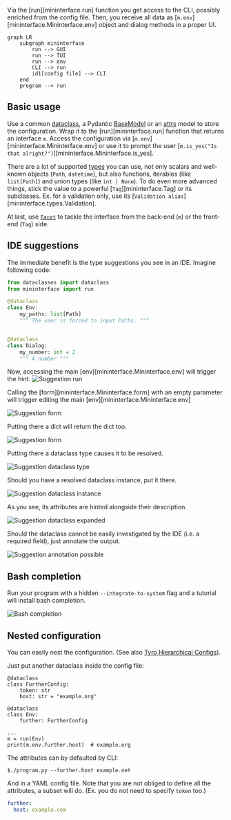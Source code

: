 Via the [run][mininterface.run] function you get access to the CLI, possibly enriched from the config file. Then, you receive all data as [`m.env`][mininterface.Mininterface.env] object and dialog methods in a proper UI.

```mermaid
graph LR
    subgraph mininterface
        run --> GUI
        run --> TUI
        run --> env
        CLI --> run
        id1[config file] --> CLI
    end
    program --> run
```

## Basic usage
Use a common [dataclass](https://docs.python.org/3/library/dataclasses.html#dataclasses.dataclass), a Pydantic [BaseModel](https://brentyi.github.io/tyro/examples/04_additional/08_pydantic/) or an [attrs](https://brentyi.github.io/tyro/examples/04_additional/09_attrs/) model to store the configuration. Wrap it to the [run][mininterface.run] function that returns an interface `m`. Access the configuration via [`m.env`][mininterface.Mininterface.env] or use it to prompt the user [`m.is_yes("Is that alright?")`][mininterface.Mininterface.is_yes].

There are a lot of supported [types](Types.md) you can use, not only scalars and well-known objects (`Path`, `datetime`), but also functions, iterables (like `list[Path]`) and union types (like `int | None`). To do even more advanced things, stick the value to a powerful [`Tag`][mininterface.Tag] or its subclasses. Ex. for a validation only, use its [`Validation alias`][mininterface.types.Validation].

At last, use [`Facet`](Facet.md) to tackle the interface from the back-end (`m`) or the front-end (`Tag`) side.

## IDE suggestions

The immediate benefit is the type suggestions you see in an IDE. Imagine following code:

```python
from dataclasses import dataclass
from mininterface import run

@dataclass
class Env:
    my_paths: list[Path]
    """ The user is forced to input Paths. """


@dataclass
class Dialog:
    my_number: int = 2
    """ A number """
```

Now, accessing the main [env][mininterface.Mininterface.env] will trigger the hint.
![Suggestion run](asset/suggestion_run.avif)

Calling the [form][mininterface.Mininterface.form] with an empty parameter will trigger editing the main [env][mininterface.Mininterface.env]

![Suggestion form](asset/suggestion_form_env.avif)

Putting there a dict will return the dict too.

![Suggestion form](asset/suggestion_dict.avif)

Putting there a dataclass type causes it to be resolved.

![Suggestion dataclass type](asset/suggestion_dataclass_type.avif)

Should you have a resolved dataclass instance, put it there.

![Suggestion dataclass instance](asset/suggestion_dataclass_instance.avif)

As you see, its attributes are hinted alongside their description.

![Suggestion dataclass expanded](asset/suggestion_dataclass_expanded.avif)


Should the dataclass cannot be easily investigated by the IDE (i.e. a required field), just annotate the output.

![Suggestion annotation possible](asset/suggestion_dataclass_annotated.avif)

## Bash completion

Run your program with a hidden `--integrate-to-system` flag and a tutorial will install bash completion.

![Bash completion](asset/bash_completion_tutorial.avif)

## Nested configuration
You can easily nest the configuration. (See also [Tyro Hierarchical Configs](https://brentyi.github.io/tyro/examples/02_nesting/01_nesting/)).

Just put another dataclass inside the config file:

```python3
@dataclass
class FurtherConfig:
    token: str
    host: str = "example.org"

@dataclass
class Env:
    further: FurtherConfig

...
m = run(Env)
print(m.env.further.host)  # example.org
```

The attributes can by defaulted by CLI:

```
$./program.py --further.host example.net
```

And in a YAML config file. Note that you are not obliged to define all the attributes, a subset will do.
(Ex. you do not need to specify `token` too.)

```yaml
further:
  host: example.com
```